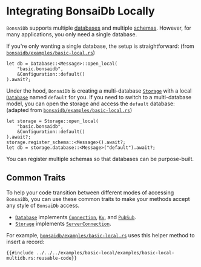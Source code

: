# Integrating BonsaiDb Locally

`BonsaiDb` supports multiple [databases](../about/concepts/database.md) and multiple [schemas](../about/concepts/schema.md). However, for many applications, you only need a single database.

If you're only wanting a single database, the setup is straightforward: (from [`bonsaidb/examples/basic-local.rs`](https://github.com/khonsulabs/bonsaidb/blob/main/crates/bonsaidb/examples/basic-local.rs))

```rust,noplayground,no_run
let db = Database::<Message>::open_local(
    "basic.bonsaidb", 
    &Configuration::default()
).await?;
```

Under the hood, `BonsaiDb` is creating a multi-database [`Storage`](https://dev.bonsaidb.io/main/bonsaidb/local/struct.Storage.html) with a local [`Database`](https://dev.bonsaidb.io/main/bonsaidb/local/struct.Database.html) named `default` for you. If you need to switch to a multi-database model, you can open the storage and access the `default` database: (adapted from [`bonsaidb/examples/basic-local.rs`](https://github.com/khonsulabs/bonsaidb/blob/main/crates/bonsaidb/examples/basic-local-multidb.rs))

```rust,noplayground,no_run
let storage = Storage::open_local(
    "basic.bonsaidb",
    &Configuration::default()
).await?;
storage.register_schema::<Message>().await?;
let db = storage.database::<Message>("default").await?;
```

You can register multiple schemas so that databases can be purpose-built.

## Common Traits

To help your code transition between different modes of accessing `BonsaiDb`, you can use these common traits to make your methods accept any style of `BonsaiDb` access.

* [`Database`](https://dev.bonsaidb.io/main/bonsaidb/local/struct.Database.html) implements [`Connection`](../traits/connection.md), [`Kv`](../traits/kv.md), and [`PubSub`](../traits/kv.md).
* [`Storage`](https://dev.bonsaidb.io/main/bonsaidb/local/struct.Storage.html) implements [`ServerConnection`](../traits/server_connection.md).

For example, [`bonsaidb/examples/basic-local.rs`](https://github.com/khonsulabs/bonsaidb/blob/main/crates/bonsaidb/examples/basic-local-multidb.rs) uses this helper method to insert a record:

```rust,noplayground,no_run
{{#include ../../../examples/basic-local/examples/basic-local-multidb.rs:reusable-code}}
```
